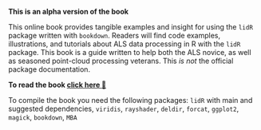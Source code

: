 **This is an alpha version of the book**

This online book provides tangible examples and insight for using the `lidR` package written with `bookdown`. Readers will find code examples, illustrations, and tutorials about ALS data processing in R with the `lidR` package. This book is a guide written to help both the ALS novice, as well as seasoned point-cloud processing veterans. This *is not* the official package documentation. 

**To read the book [click here :book:](https://jean-romain.github.io/lidRbook/)**

To compile the book you need the following packages: `lidR` with main and suggested dependencies, `viridis`, `rayshader`, `deldir`, `forcat`, `ggplot2`, `magick`, `bookdown`, `MBA`
